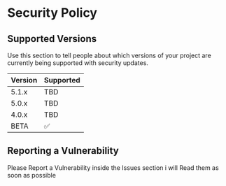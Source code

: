 # Security Policy

## Supported Versions

Use this section to tell people about which versions of your project are
currently being supported with security updates.

| Version | Supported          |
| ------- | ------------------ |
| 5.1.x   | TBD                |
| 5.0.x   | TBD                |
| 4.0.x   | TBD                |
| BETA    | ✅                |

## Reporting a Vulnerability

Please Report a Vulnerability inside the Issues section i will Read them as soon as possible

